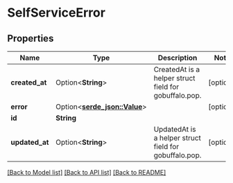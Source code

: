 # SelfServiceError

## Properties

Name | Type | Description | Notes
------------ | ------------- | ------------- | -------------
**created_at** | Option<**String**> | CreatedAt is a helper struct field for gobuffalo.pop. | [optional]
**error** | Option<[**serde_json::Value**](.md)> |  | [optional]
**id** | **String** |  | 
**updated_at** | Option<**String**> | UpdatedAt is a helper struct field for gobuffalo.pop. | [optional]

[[Back to Model list]](../README.md#documentation-for-models) [[Back to API list]](../README.md#documentation-for-api-endpoints) [[Back to README]](../README.md)


